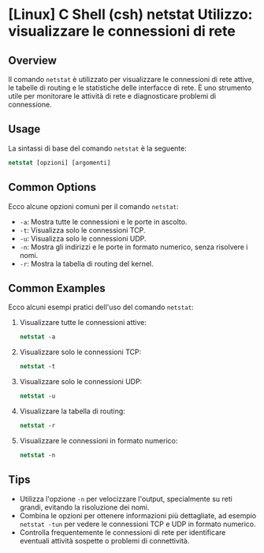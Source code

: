 # [Linux] C Shell (csh) netstat Utilizzo: visualizzare le connessioni di rete

## Overview
Il comando `netstat` è utilizzato per visualizzare le connessioni di rete attive, le tabelle di routing e le statistiche delle interfacce di rete. È uno strumento utile per monitorare le attività di rete e diagnosticare problemi di connessione.

## Usage
La sintassi di base del comando `netstat` è la seguente:

```csh
netstat [opzioni] [argomenti]
```

## Common Options
Ecco alcune opzioni comuni per il comando `netstat`:

- `-a`: Mostra tutte le connessioni e le porte in ascolto.
- `-t`: Visualizza solo le connessioni TCP.
- `-u`: Visualizza solo le connessioni UDP.
- `-n`: Mostra gli indirizzi e le porte in formato numerico, senza risolvere i nomi.
- `-r`: Mostra la tabella di routing del kernel.

## Common Examples
Ecco alcuni esempi pratici dell'uso del comando `netstat`:

1. Visualizzare tutte le connessioni attive:
   ```csh
   netstat -a
   ```

2. Visualizzare solo le connessioni TCP:
   ```csh
   netstat -t
   ```

3. Visualizzare solo le connessioni UDP:
   ```csh
   netstat -u
   ```

4. Visualizzare la tabella di routing:
   ```csh
   netstat -r
   ```

5. Visualizzare le connessioni in formato numerico:
   ```csh
   netstat -n
   ```

## Tips
- Utilizza l'opzione `-n` per velocizzare l'output, specialmente su reti grandi, evitando la risoluzione dei nomi.
- Combina le opzioni per ottenere informazioni più dettagliate, ad esempio `netstat -tun` per vedere le connessioni TCP e UDP in formato numerico.
- Controlla frequentemente le connessioni di rete per identificare eventuali attività sospette o problemi di connettività.